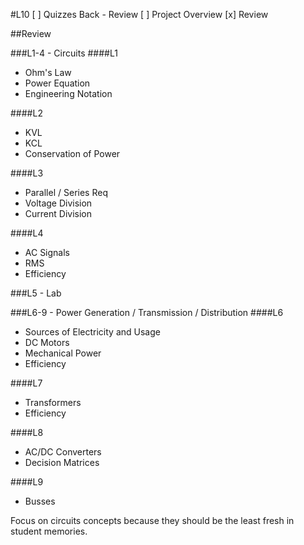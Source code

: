 #L10
[ ] Quizzes Back - Review
[ ] Project Overview
[x] Review

##Review

###L1-4 - Circuits
####L1
- Ohm's Law  
- Power Equation  
- Engineering Notation  

####L2
- KVL  
- KCL  
- Conservation of Power  

####L3
- Parallel / Series Req  
- Voltage Division  
- Current Division  

####L4
- AC Signals  
- RMS  
- Efficiency  

###L5 - Lab

###L6-9 - Power Generation / Transmission / Distribution
####L6  
- Sources of Electricity and Usage  
- DC Motors  
- Mechanical Power  
- Efficiency  

####L7  
- Transformers  
- Efficiency  

####L8  
- AC/DC Converters  
- Decision Matrices  

####L9  
- Busses  


Focus on circuits concepts because they should be the least fresh in student
memories.

